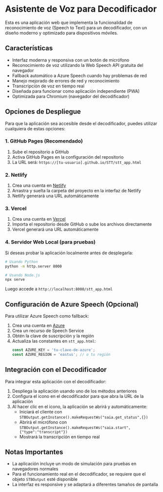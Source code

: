 # Asistente de Voz para Decodificador

Esta es una aplicación web que implementa la funcionalidad de reconocimiento de voz (Speech to Text) para un decodificador, con un diseño moderno y optimizado para dispositivos móviles.

## Características

- Interfaz moderna y responsiva con un botón de micrófono
- Reconocimiento de voz utilizando la Web Speech API gratuita del navegador
- Fallback automático a Azure Speech cuando hay problemas de red
- Manejo mejorado de errores de red y reconocimiento
- Transcripción de voz en tiempo real
- Diseñada para funcionar como aplicación independiente (PWA)
- Optimizada para Chromium (navegador del decodificador)

## Opciones de Despliegue

Para que la aplicación sea accesible desde el decodificador, puedes utilizar cualquiera de estas opciones:

### 1. GitHub Pages (Recomendado)

1. Sube el repositorio a GitHub
2. Activa GitHub Pages en la configuración del repositorio
3. La URL será: `https://[tu-usuario].github.io/STT/stt_app.html`

### 2. Netlify

1. Crea una cuenta en [Netlify](https://www.netlify.com/)
2. Arrastra y suelta la carpeta del proyecto en la interfaz de Netlify
3. Netlify generará una URL automáticamente

### 3. Vercel

1. Crea una cuenta en [Vercel](https://vercel.com/)
2. Importa el repositorio desde GitHub o sube los archivos directamente
3. Vercel generará una URL automáticamente

### 4. Servidor Web Local (para pruebas)

Si deseas probar la aplicación localmente antes de desplegarla:

```bash
# Usando Python
python -m http.server 8000

# Usando Node.js
npx serve
```

Luego accede a `http://localhost:8000/stt_app.html`

## Configuración de Azure Speech (Opcional)

Para utilizar Azure Speech como fallback:

1. Crea una cuenta en [Azure](https://azure.microsoft.com/)
2. Crea un recurso de Speech Service
3. Obtén la clave de suscripción y la región
4. Actualiza las constantes en `stt_app.html`:
   ```javascript
   const AZURE_KEY = 'tu-clave-de-azure';
   const AZURE_REGION = 'eastus'; // o tu región
   ```

## Integración con el Decodificador

Para integrar esta aplicación con el decodificador:

1. Despliega la aplicación usando uno de los métodos anteriores
2. Configura el icono en el decodificador para que abra la URL de la aplicación
3. Al hacer clic en el icono, la aplicación se abrirá y automáticamente:
   - Iniciará el cliente con `STBOutput.getInstance().makeRequestWs("saia.get_status",{})`
   - Abrirá el micrófono con `STBOutput.getInstance().makeRequestWs("saia.start",{"type":"transcript"})`
   - Mostrará la transcripción en tiempo real

## Notas Importantes

- La aplicación incluye un modo de simulación para pruebas en navegadores normales
- Para el funcionamiento real en el decodificador, se requiere que el objeto `STBOutput` esté disponible
- La interfaz es responsive y se adaptará a diferentes tamaños de pantalla